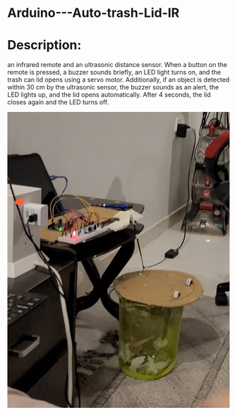 # Arduino---Auto-trash-Lid-IR


# Description:
an infrared remote and an ultrasonic distance sensor.
When a button on the remote is pressed, a buzzer sounds briefly, an LED light turns on, and the trash can lid opens using a servo motor.
Additionally, if an object is detected within 30 cm by the ultrasonic sensor, the buzzer sounds as an alert, the LED lights up, and the lid opens automatically.
After 4 seconds, the lid closes again and the LED turns off.


![Smart Trash Can](Arduino_project_auto_trash_lid_PART1.jpeg)
